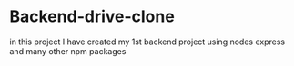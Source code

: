 # Backend-drive-clone
in this project I have created my 1st backend project using nodes express and many other npm packages
